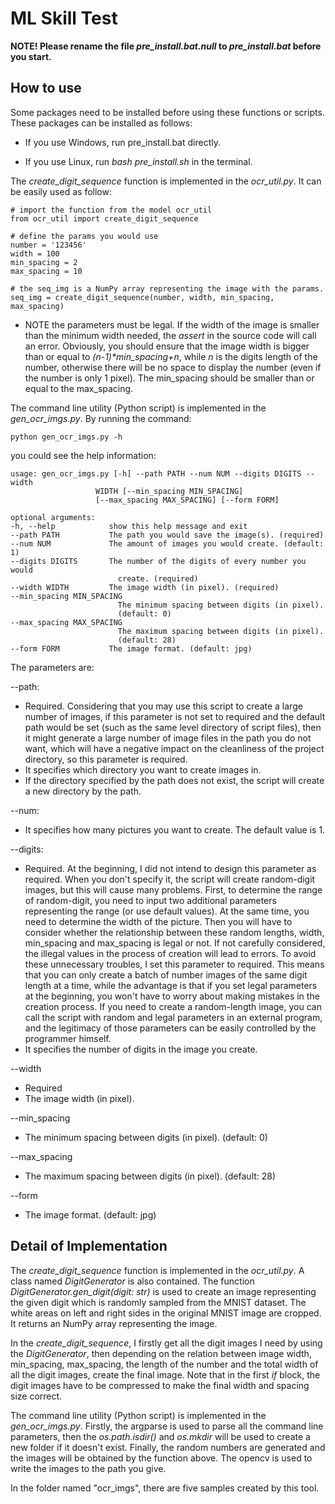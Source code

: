 # ML Skill Test

**NOTE! Please rename the file *pre_install.bat.null* to *pre_install.bat* before you start.**

## How to use

Some packages need to be installed before using these functions or scripts. These packages can be installed as follows:

- If you use Windows, run pre_install.bat directly.

- If you use Linux, run *bash pre_install.sh* in the terminal.

The *create_digit_sequence* function is implemented in the *ocr_util.py*. It can be easily used as follow:

    # import the function from the model ocr_util
    from ocr_util import create_digit_sequence

    # define the params you would use
    number = '123456'
    width = 100
    min_spacing = 2
    max_spacing = 10

    # the seq_img is a NumPy array representing the image with the params.
    seq_img = create_digit_sequence(number, width, min_spacing, max_spacing)

- NOTE the parameters must be legal. If the width of the image is smaller than the minimum width needed, the *assert* in the source code will call an error. Obviously, you should ensure that the image width is bigger than or equal to *(n-1)\*min_spacing+n*, while *n* is the digits length of the number, otherwise there will be no space to display the number (even if the number is only 1 pixel). The min_spacing should be smaller than or equal to the max_spacing.

The command line utility (Python script) is implemented in the *gen_ocr_imgs.py*. By running the command: 

    python gen_ocr_imgs.py -h

you could see the help information: 

    usage: gen_ocr_imgs.py [-h] --path PATH --num NUM --digits DIGITS --width
                       WIDTH [--min_spacing MIN_SPACING]
                       [--max_spacing MAX_SPACING] [--form FORM]

    optional arguments:
    -h, --help            show this help message and exit
    --path PATH           The path you would save the image(s). (required)
    --num NUM             The amount of images you would create. (default: 1)
    --digits DIGITS       The number of the digits of every number you would
                            create. (required)
    --width WIDTH         The image width (in pixel). (required)
    --min_spacing MIN_SPACING
                            The minimum spacing between digits (in pixel).
                            (default: 0)
    --max_spacing MAX_SPACING
                            The maximum spacing between digits (in pixel).
                            (default: 28)
    --form FORM           The image format. (default: jpg)

The parameters are: 

--path: 

- Required. Considering that you may use this script to create a large number of images, if this parameter is not set to required and the default path would be set (such as the same level directory of script files), then it might generate a large number of image files in the path you do not want, which will have a negative impact on the cleanliness of the project directory, so this parameter is required.
- It specifies which directory you want to create images in.
- If the directory specified by the path does not exist, the script will create a new directory by the path.

--num: 

- It specifies how many pictures you want to create. The default value is 1.

--digits: 

- Required. At the beginning, I did not intend to design this parameter as required. When you don't specify it, the script will create random-digit images, but this will cause many problems. First, to determine the range of random-digit, you need to input two additional parameters representing the range (or use default values). At the same time, you need to determine the width of the picture. Then you will have to consider whether the relationship between these random lengths, width, min_spacing and max_spacing is legal or not. If not carefully considered, the illegal values in the process of creation will lead to errors. To avoid these unnecessary troubles, I set this parameter to required. This means that you can only create a batch of number images of the same digit length at a time, while the advantage is that if you set legal parameters at the beginning, you won't have to worry about making mistakes in the creation process. If you need to create a random-length image, you can call the script with random and legal parameters in an external program, and the legitimacy of those parameters can be easily controlled by the programmer himself.
- It specifies the number of digits in the image you create. 

--width

- Required
- The image width (in pixel).

--min_spacing

- The minimum spacing between digits (in pixel). (default: 0)

--max_spacing
- The maximum spacing between digits (in pixel). (default: 28)

--form
- The image format. (default: jpg)

## Detail of Implementation

The *create_digit_sequence* function is implemented in the *ocr_util.py*. A class named *DigitGenerator* is also contained. The function *DigitGenerator.gen_digit(digit: str)* is used to create an image representing the given digit which is randomly sampled from the MNIST dataset. The white areas on left and right sides in the original MNIST image are cropped. It returns an NumPy array representing the image.

In the *create_digit_sequence*, I firstly get all the digit images I need by using the *DigitGenerator*, then depending on the relation between image width, min_spacing, max_spacing, the length of the number and the total width of all the digit images, create the final image. Note that in the first *if* block, the digit images have to be compressed to make the final width and spacing size correct.

The command line utility (Python script) is implemented in the *gen_ocr_imgs.py*. Firstly, the argparse is used to parse all the command line parameters, then the *os.path.isdir()* and *os.mkdir* will be used to create a new folder if it doesn't exist. Finally, the random numbers are generated and the images will be obtained by  the function above. The opencv is used to write the images to the path you give.

In the folder named "ocr_imgs", there are five samples created by this tool.